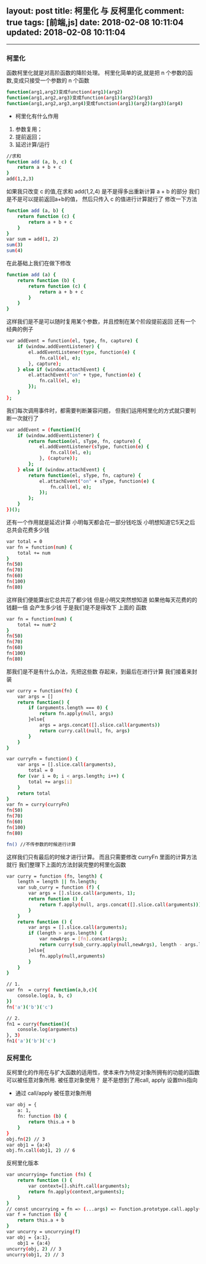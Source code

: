 layout: post
title: 柯里化 与 反柯里化
comment: true
tags: [前端,js]
date: 2018-02-08 10:11:04
updated: 2018-02-08 10:11:04
---

------
<!-- more -->

### 柯里化
函数柯里化就是对高阶函数的降阶处理。
柯里化简单的说,就是把 n 个参数的函数,变成只接受一个参数的 n 个函数

```bash
function(arg1,arg2)变成function(arg1)(arg2)
function(arg1,arg2,arg3)变成function(arg1)(arg2)(arg3)
function(arg1,arg2,arg3,arg4)变成function(arg1)(arg2)(arg3)(arg4)
```
- 柯里化有什么作用
1. 参数复用；
2. 提前返回；
3. 延迟计算/运行

```bash
//求和
function add (a, b, c) {
    return a + b + c
}
add(1,2,3)

```
如果我只改变 c 的值,在求和
add(1,2,4) 是不是得多出重新计算 a + b 的部分
我们是不是可以提前返回a+b的值， 然后只传入 c 的值进行计算就行了
修改一下方法

```bash
function add (a, b) {
    return function (c) {
        return a + b + c
    }
}
var sum = add(1, 2)
sum(3)
sum(4)

```

在此基础上我们在做下修改
```bash
function add (a) {
    return function (b) {
        return function (c) {
            return a + b + c
        }
    }
}

```

这样我们是不是可以随时复用某个参数，并且控制在某个阶段提前返回
还有一个经典的例子
```bash
var addEvent = function(el, type, fn, capture) {
    if (window.addEventListener) {
        el.addEventListener(type, function(e) {
            fn.call(el, e);
        }, capture);
    } else if (window.attachEvent) {
        el.attachEvent("on" + type, function(e) {
            fn.call(el, e);
        });
    } 
};
```

我们每次调用事件时，都需要判断兼容问题， 但我们运用柯里化的方式就只要判断一次就行了
```bash
var addEvent = (function(){
    if (window.addEventListener) {
        return function(el, sType, fn, capture) {
            el.addEventListener(sType, function(e) {
                fn.call(el, e);
            }, (capture));
        };
    } else if (window.attachEvent) {
        return function(el, sType, fn, capture) {
            el.attachEvent("on" + sType, function(e) {
                fn.call(el, e);
            });
        };
    }
})();

```

还有一个作用就是延迟计算
小明每天都会花一部分钱吃饭
小明想知道它5天之后总共会花费多少钱

```bash
var total = 0
var fn = function(num) {
    total += num
}
fn(50)
fn(70)
fn(60)
fn(100)
fn(80)
```
这样我们便能算出它总共花了都少钱
但是小明又突然想知道 如果他每天花费的的钱翻一倍 会产生多少钱
于是我们是不是得改下 上面的 函数

```bash
var fn = function(num) {
    total += num*2
}
fn(50)
fn(70)
fn(60)
fn(100)
fn(80)

```

那我们是不是有什么办法，先把这些数 存起来，到最后在进行计算
我们接着来封装

```bash
var curry = function(fn) {
    var args = []
    return function() {
        if (arguments.length === 0) {
            return fn.apply(null, args)
        }else{
            args = args.concat([].slice.call(arguments))
            return curry.call(null, fn, args)
        }
    }
}

var curryFn = function() {
    var args = [].slice.call(arguments),
        total = 0
    for (var i = 0; i < args.length; i++) {
        total += args[i]
    }
    return total
}
var fn = curry(curryFn)
fn(50)
fn(70)
fn(60)
fn(100)
fn(80)

fn() //不传参数的时候进行计算

```

这样我们只有最后的时候才进行计算。
而且只需要修改 curryFn 里面的计算方法就行
我们整理下上面的方法封装完整的柯里化函数

```bash
var curry = function (fn, length) {
    length = length || fn.length;
    var sub_curry = function (f) {
        var args = [].slice.call(arguments, 1);
        return function () {
            return f.apply(null, args.concat([].slice.call(arguments)))
        }
    }
    return function () {
        var args = [].slice.call(arguments);
        if (length > args.length) {
            var newArgs = [fn].concat(args);
            return curry(sub_curry.apply(null,newArgs), length - args.length)
        }else{
            fn.apply(null,arguments)
        }
    }
}

```

```bash
// 1.
var fn  = curry( function(a,b,c){
    console.log(a, b, c)
})
fn('a')('b')('c')

// 2.
fn1 = curry(function(){
    console.log(arguments)
}, 3)
fn1('a')('b')('c')

```

### 反柯里化
反柯里化的作用在与扩大函数的适用性，使本来作为特定对象所拥有的功能的函数可以被任意对象所用.
被任意对象使用？ 是不是想到了用call, apply 设置this指向
- 通过 call/apply 被任意对象所用
```bash
var obj = {
    a: 1,
    fn: function (b) {
        return this.a + b
    }
}
obj.fn(2) // 3
var obj1 = {a:4}
obj.fn.call(obj1, 2) // 6
```
反柯里化版本
```bash
var uncurrying= function (fn) {
    return function () {
        var context=[].shift.call(arguments);
        return fn.apply(context,arguments);
    }
}
// const uncurrying = fn => (...args) => Function.prototype.call.apply(fn,args) // 简洁版
var f = function (b) {
    return this.a + b
}
var uncurry = uncurrying(f)
var obj = {a:1},
    obj1 = {a:4}
uncurry(obj, 2) // 3
uncurry(obj1, 2) // 3

```

